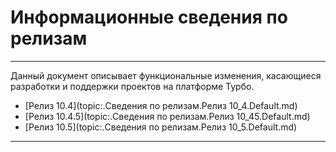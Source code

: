 ﻿# Информационные сведения по релизам
-----
Данный документ описывает функциональные изменения, касающиеся разработки и поддержки проектов на платформе Турбо.

* [Релиз 10.4](topic:.Сведения по релизам.Релиз 10_4.Default.md)
* [Релиз 10.4.5](topic:.Сведения по релизам.Релиз 10_45.Default.md)
* [Релиз 10.5](topic:.Сведения по релизам.Релиз 10_5.Default.md)

-----